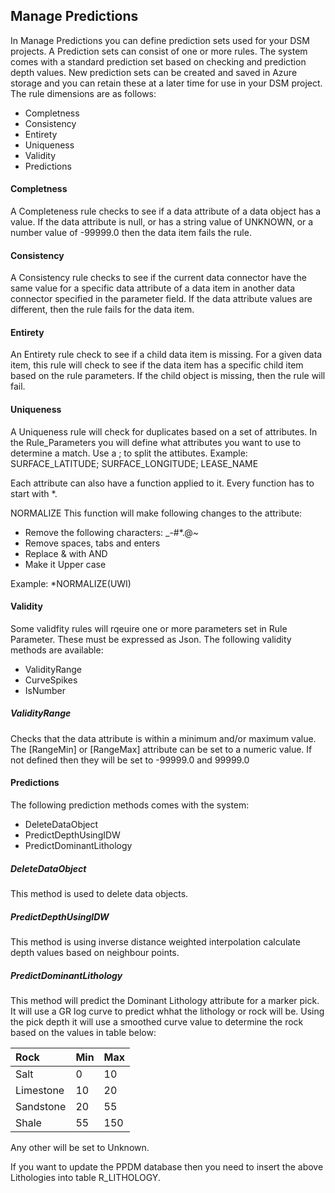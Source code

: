 ﻿## Manage Predictions
In Manage Predictions you can define prediction sets used for your DSM projects. A Prediction sets 
can consist of one or more rules. The system comes with a standard prediction set based on checking 
and prediction depth values. New prediction sets can be created and saved in Azure storage and you 
can retain these at a later time for use in your DSM project. The rule dimensions are as follows:
* Completness
* Consistency
* Entirety
* Uniqueness
* Validity
* Predictions

#### Completness
A Completeness rule checks to see if a data attribute of a data object has a value. If the data 
attribute is null, or has a string value of UNKNOWN, or a number value of -99999.0 then the data 
item fails the rule.


#### Consistency
A Consistency rule checks to see if the current data connector have the same value for a specific 
data attribute of a data item in another data connector specified in the parameter field. If the 
data attribute values are different, then the rule fails for the data item.

#### Entirety
An Entirety rule check to see if a child data item is missing. For a given data item, this 
rule will check to see if the data item has a specific child item based on the rule parameters. 
If the child object is missing, then the rule will fail.

#### Uniqueness
A Uniqueness rule will check for duplicates based on a set of attributes.
In the Rule_Parameters you will define what attributes you want to use to
determine a match. Use a ; to split the attibutes.
Example: SURFACE_LATITUDE; SURFACE_LONGITUDE; LEASE_NAME

Each attribute can also have a function applied to it. Every function has to start with *.

NORMALIZE
This function will make following changes to the attribute:
* Remove the following characters: _-#*.@~
* Remove spaces, tabs and enters
* Replace & with AND
* Make it Upper case

Example: *NORMALIZE(UWI)

#### Validity
Some validfity rules will rqeuire one or more parameters set in Rule Parameter. These must 
be expressed as Json.
The following validity methods are available:
* ValidityRange
* CurveSpikes
* IsNumber

##### ValidityRange
Checks that the data attribute is within a minimum and/or maximum value. The
[RangeMin] or [RangeMax] attribute can be set to a numeric value. If not defined then they 
will be set to -99999.0 and 99999.0 

#### Predictions
The following prediction methods comes with the system:
* DeleteDataObject
* PredictDepthUsingIDW
* PredictDominantLithology

##### DeleteDataObject
This method is used to delete data objects. 

##### PredictDepthUsingIDW
This method is using inverse distance weighted interpolation calculate depth values based on 
neighbour points.

##### PredictDominantLithology
This method will predict the Dominant Lithology attribute for a marker pick. It will use a GR 
log curve to predict whhat the lithology or rock will be. Using the pick depth it will use a 
smoothed curve value to determine the rock based on the values in table below:

|Rock      |  Min  | Max    |
|:-------- | :---- | :----- |
|Salt      |   0   |   10   |
|Limestone |  10   |   20   |
|Sandstone |  20   |   55   |
|Shale     |  55   |  150   |

Any other will be set to Unknown. 

If you want to update the PPDM database then you need to insert the above Lithologies into 
table R_LITHOLOGY.

